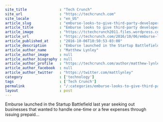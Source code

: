 ```yaml
---
site_title               : "Tech Crunch"
site_url                 : "https://techcrunch.com"
site_locale              : "en_US"
article_slug             : "emburse-looks-to-give-third-party-developers-ways-to-easily-issue-prepaid-debit-cards"
article_title            : "Emburse looks to give third-party developers ways to easily issue prepaid debit cards"
article_image            : "https://tctechcrunch2011.files.wordpress.com/2015/09/emburse-3738.jpg?w=764&h=400&crop=1"
article_url              : "https://techcrunch.com/2016/10/06/emburse-looks-to-give-third-party-developers-ways-to-easily-issue-prepaid-debit-cards/"
article_published_at     : "2016-10-06T10:50:53-03:00"
article_description      : "Emburse launched in the Startup Battlefield last year seeking out businesses that wanted to handle one-time or a few expenses through issuing prepaid..."
article_author_name      : "Matthew Lynley"
article_author_image     : null
article_author_biography : null
article_author_profile   : "https://techcrunch.com/author/matthew-lynley/"
article_author_facebook  : null
article_author_twitter   : "https://twitter.com/mattlynley"
category                 : ['technology']
tags                     : ['Tech Crunch']
permalink                : "/:categories/emburse-looks-to-give-third-party-developers-ways-to-easily-issue-prepaid-debit-cards/"
layout                   : post
---
```


Emburse launched in the Startup Battlefield last year seeking out businesses that wanted to handle one-time or a few expenses through issuing prepaid...
